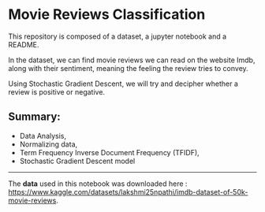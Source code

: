 # Movie Reviews Classification

This repository is composed of a dataset, a jupyter notebook and a README.

In the dataset, we can find movie reviews we can read on the website Imdb, along with their sentiment, meaning the feeling the review tries to convey.

Using Stochastic Gradient Descent, we will try and decipher whether a review is positive or negative.

## Summary:
- Data Analysis,
- Normalizing data,
- Term Frequency Inverse Document Frequency (TFIDF),
- Stochastic Gradient Descent model

___

The **data** used in this notebook was downloaded here : 
https://www.kaggle.com/datasets/lakshmi25npathi/imdb-dataset-of-50k-movie-reviews. 